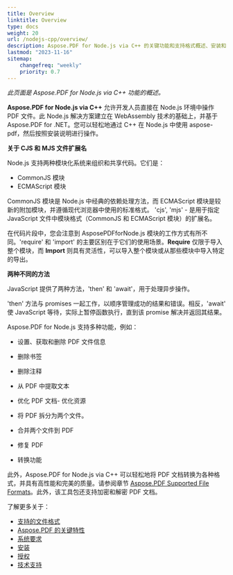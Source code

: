 ```yaml
---
title: Overview
linktitle: Overview
type: docs
weight: 20
url: /nodejs-cpp/overview/
description: Aspose.PDF for Node.js via C++ 的关键功能和支持格式概述、安装和许可手册。
lastmod: "2023-11-16"
sitemap:
    changefreq: "weekly"
    priority: 0.7
---
```


_此页面是 Aspose.PDF for Node.js via C++ 功能的概述。_

**Aspose.PDF for Node.js via C++** 允许开发人员直接在 Node.js 环境中操作 PDF 文件。此 Node.js 解决方案建立在 WebAssembly 技术的基础上，并基于 Aspose.PDF for .NET。您可以轻松地通过 C++ 在 Node.js 中使用 aspose-pdf，然后按照安装说明进行操作。

**关于 CJS 和 MJS 文件扩展名**

Node.js 支持两种模块化系统来组织和共享代码。它们是：

- CommonJS 模块
- ECMAScript 模块

CommonJS 模块是 Node.js 中经典的依赖处理方法，而 ECMAScript 模块是较新的附加模块，并遵循现代浏览器中使用的标准格式。
 'cjs', 'mjs' - 是用于指定 JavaScript 文件中模块格式（CommonJS 和 ECMAScript 模块）的扩展名。

在代码片段中，您会注意到 AsposePDFforNode.js 模块的工作方式有所不同。'require' 和 'import' 的主要区别在于它们的使用场景。**Require** 仅限于导入整个模块，而 **Import** 则具有灵活性，可以导入整个模块或从那些模块中导入特定的导出。

**两种不同的方法**

JavaScript 提供了两种方法，'then' 和 'await'，用于处理异步操作。

'then' 方法与 promises 一起工作，以顺序管理成功的结果和错误。相反，'await' 使 JavaScript 等待，实际上暂停函数执行，直到该 promise 解决并返回其结果。

Aspose.PDF for Node.js 支持多种功能，例如：

- 设置、获取和删除 PDF 文件信息
- 删除书签
- 删除注释
- 从 PDF 中提取文本

- 优化 PDF 文档- 优化资源
- 将 PDF 拆分为两个文件。
- 合并两个文件到 PDF
- 修复 PDF
- 转换功能

此外，Aspose.PDF for Node.js via C++ 可以轻松地将 PDF 文档转换为各种格式，并具有高性能和完美的质量。请参阅章节 [Aspose.PDF Supported File Formats](https://docs.aspose.com/pdf/nodejs-cpp/supported-file-formats/)。此外，该工具包还支持加密和解密 PDF 文档。

了解更多关于：

- [支持的文件格式](/pdf/nodejs-cpp/supported-file-formats/)
- [Aspose.PDF 的关键特性](/pdf/nodejs-cpp/key-features/)
- [系统要求](/pdf/nodejs-cpp/system-requirements/)
- [安装](/pdf/nodejs-cpp/installation/)
- [授权](/pdf/nodejs-cpp/licensing/)
- [技术支持](/pdf/nodejs-cpp/technical-support/)